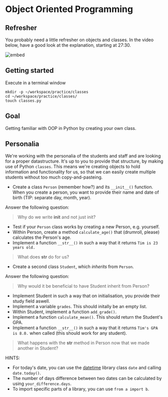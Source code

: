 # Object Oriented Programming

## Refresher

You probably need a little refresher on objects and classes. In the video below, have a good look at the explanation, starting at 27:30.

![embed](https://www.youtube.com/embed/8xCzjOnfQbw)

## Getting started

Execute in a terminal window

    mkdir -p ~/workspace/practice/classes
    cd ~/workspace/practice/classes/
    touch classes.py

## Goal

Getting familiar with OOP in Python by creating your own class.

## Personalia

We're working with the personalia of the students and staff and are looking for a proper datastructure. It's up to you to provide that structure, by making use of Python `classes`. This means we're creating objects to hold information and functionality for us, so that we can easily create multiple students without too much copy-and-pasteing.

- Create a class `Person` (remember how?) and its `__init__()` function. When you create a person, you want to provide their name and date of birth (TIP: separate day, month, year).

Answer the following question:

> Why do we write __init__ and not just init?

- Test if your `Person` class works by creating a new Person, e.g. yourself.
- Within Person, create a method `calculate_age()` that (drumroll, please) calculates the Person's age.
- Implement a function `__str__()` in such a way that it returns `Tim is 23 years old.`

> What does __str__ do for us?

- Create a second class `Student`, which _inherits_ from `Person`.

Answer the following question:

> Why would it be beneficial to have Student inherit from Person?

- Implement Student in such a way that on initialisation, you provide their study field aswell.
- Implement a variable `grades`. This should initally be an empty list.
- Within Student, implement a function `add_grade()`.
- Implement a function `calculate_mean()`. This should return the Student's GPA.
- Implement a function `__str__()` in such a way that it returns `Tim's GPA is 8.0.` when called (this should work for any student).

> What happens with the __str__ method in Person now that we made another in Student?

HINTS:

- For today's date, you can use the [datetime](https://docs.python.org/2/library/datetime.html) library class `date` and calling `date.today()`.
- The number of days difference between two dates can be calculated by using `your_difference.days`.
- To import specific parts of a library, you can use `from a import b`.
